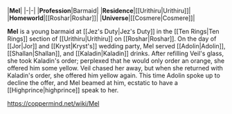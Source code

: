 |**Mel**|
|-|-|
|**Profession**|Barmaid|
|**Residence**|[[Urithiru\|Urithiru]]|
|**Homeworld**|[[Roshar\|Roshar]]|
|**Universe**|[[Cosmere\|Cosmere]]|

**Mel** is a young barmaid at [[Jez's Duty\|Jez's Duty]] in the [[Ten Rings\|Ten Rings]] section of [[Urithiru\|Urithiru]] on [[Roshar\|Roshar]].
On the day of [[Jor\|Jor]] and [[Kryst\|Kryst's]] wedding party, Mel served [[Adolin\|Adolin]], [[Shallan\|Shallan]], and [[Kaladin\|Kaladin]] drinks. After refilling Veil's glass, she took Kaladin's order; perplexed that he would only order an orange, she offered him some yellow. Veil chased her away, but when she returned with Kaladin's order, she offered him yellow again. This time Adolin spoke up to decline the offer, and Mel beamed at him, ecstatic to have a [[Highprince\|highprince]] speak to her.



https://coppermind.net/wiki/Mel